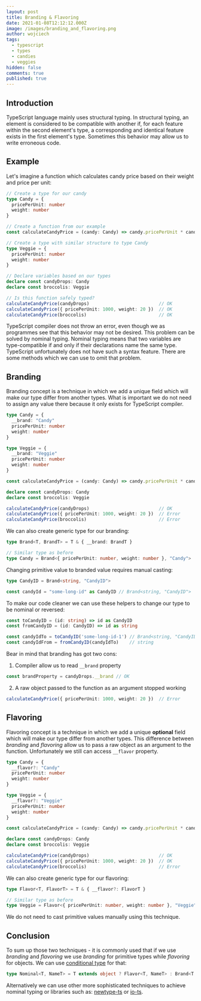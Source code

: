 ```yaml
---
layout: post
title: Branding & Flavoring
date: 2021-01-08T12:12:12.000Z
image: /images/branding_and_flavoring.png
author: wojciech
tags:
  - typescript
  - types
  - candies
  - veggies
hidden: false
comments: true
published: true
---
```

## Introduction

TypeScript language mainly uses structural typing. In structural typing, an element is considered to be compatible 
with another if, for each feature within the second element's type, a corresponding and identical feature exists in the 
first element's type. Sometimes this behavior may allow us to write erroneous code. 

## Example

Let's imagine a function which calculates candy price based on their weight and price per unit:

```typescript
// Create a type for our candy
type Candy = {
  pricePerUnit: number
  weight: number
}

// Create a function from our example
const calculateCandyPrice = (candy: Candy) => candy.pricePerUnit * candy.weight

// Create a type with similar structure to type Candy
type Veggie = {
  pricePerUnit: number
  weight: number
}

// Declare variables based on our types
declare const candyDrops: Candy
declare const broccolis: Veggie

// Is this function safely typed? 
calculateCandyPrice(candyDrops)                          // OK 
calculateCandyPrice({ pricePerUnit: 1000, weight: 20 })  // OK 
calculateCandyPrice(broccolis)                           // OK 
```

TypeScript compiler does not throw an error, even though we as programmes see that this behavior may not be desired. 
This problem can be solved by nominal typing. Nominal typing means that two variables are type-compatible if and only if 
their declarations name the same type. TypeScript unfortunately does not have such a syntax feature. There are some 
methods which we can use to omit that problem. 

## Branding

Branding concept is a technique in which we add a unique field which will make our type differ from another types. 
What is important we do not need to assign any value there because it only exists for TypeScript compiler. 

```typescript
type Candy = {
  __brand: "Candy"
  pricePerUnit: number
  weight: number
}

type Veggie = {
  __brand: "Veggie"
  pricePerUnit: number
  weight: number
}

const calculateCandyPrice = (candy: Candy) => candy.pricePerUnit * candy.weight

declare const candyDrops: Candy
declare const broccolis: Veggie

calculateCandyPrice(candyDrops)                          // OK 
calculateCandyPrice({ pricePerUnit: 1000, weight: 20 })  // Error
calculateCandyPrice(broccolis)                           // Error
```

We can also create generic type for our branding: 

```typescript
type Brand<T, BrandT> = T & { __brand: BrandT }

// Similar type as before
type Candy = Brand<{ pricePerUnit: number, weight: number }, "Candy">
```

Changing primitive value to branded value requires manual casting:

```typescript
type CandyID = Brand<string, "CandyID">

const candyId = "some-long-id" as CandyID // Brand<string, "CandyID">
```

To make our code cleaner we can use these helpers to change our type to be nominal or reversed: 

```typescript
const toCandyID = (id: string) => id as CandyID
const fromCandyID = (id: CandyID) => id as string

const candyIdTo = toCandyID('some-long-id-1') // Brand<string, "CandyID">
const candyIdFrom = fromCandyID(candyIdTo)    // string
```

Bear in mind that branding has got two cons:

1. Compiler allow us to read `__brand` property

```typescript
const brandProperty = candyDrops.__brand // OK 
```

2. A raw object passed to the function as an argument stopped working

```typescript
calculateCandyPrice({ pricePerUnit: 1000, weight: 20 })  // Error
```

## Flavoring

Flavoring concept is a technique in which we add a unique **optional** field which will make our type differ from another 
types. This difference between *branding* and *flavoring* allow us to pass a raw object as an argument to the function. 
Unfortunately we still can access `__flavor` property.

```typescript
type Candy = {
  __flavor?: "Candy"
  pricePerUnit: number
  weight: number
}

type Veggie = {
  __flavor?: "Veggie"
  pricePerUnit: number
  weight: number
}

const calculateCandyPrice = (candy: Candy) => candy.pricePerUnit * candy.weight

declare const candyDrops: Candy
declare const broccolis: Veggie

calculateCandyPrice(candyDrops)                          // OK 
calculateCandyPrice({ pricePerUnit: 1000, weight: 20 })  // OK
calculateCandyPrice(broccolis)                           // Error
```

We can also create generic type for our flavoring:

```typescript
type Flavor<T, FlavorT> = T & { __flavor?: FlavorT }

// Similar type as before
type Veggie = Flavor<{ pricePerUnit: number, weight: number }, "Veggie">
```

We do not need to cast primitive values manually using this technique.

## Conclusion

To sum up those two techniques - it is commonly used that if we use *branding* and *flavoring* we use *branding* for 
primitive types while *flavoring* for objects. We can use 
[conditional type](https://www.typescriptlang.org/docs/handbook/2/conditional-types.html) for that:

```typescript
type Nominal<T, NameT> = T extends object ? Flavor<T, NameT> : Brand<T, NameT>
```

Alternatively we can use other more sophisticated techniques to achieve nominal typing or libraries such as:
[newtype-ts](https://github.com/gcanti/newtype-ts) or [io-ts](https://github.com/gcanti/io-ts).
